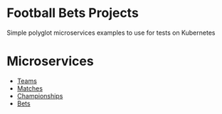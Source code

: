 # Football Bets Projects
Simple polyglot microservices examples to use for tests on Kubernetes

# Microservices
* [Teams](https://github.com/angelokurtis/football-bets/tree/master/teams)
* [Matches](https://github.com/angelokurtis/football-bets/tree/master/matches)
* [Championships](https://github.com/angelokurtis/football-bets/tree/master/championships)
* [Bets](https://github.com/angelokurtis/football-bets/tree/master/bets)

